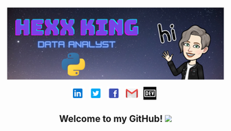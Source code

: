 
<!--
**HexxKing/HexxKing** is a ✨ _special_ ✨ repository because its `README.md` (this file) appears on your GitHub profile.

Here are some ideas to get you started:

- name/ job title / personal titles
- 🔭 I’m currently working on ...
- 🌱 I’m currently learning ...
- 👯 I’m looking to collaborate on ...
- 🤔 I’m looking for help with ...
- 💬 Ask me about ...
- 📫 How to reach me: ...
  - contact info
  - linkedIn, twitter, dev.to, ect...
- 😄 Pronouns: ...
- ⚡ Fun fact: ...

-->

<!-- ======Header============================= -->
![header img here](./images/header.png)


<p align="center">
<a href="https://www.linkedin.com/in/hexx-king/" target="_blank"><img height="30" src="./images/linkedin.png"></a>&nbsp;&nbsp;
<a href="https://twitter.com/hexx_king" target="_blank"><img height="30" src="./images/twitter.png"></a>&nbsp;&nbsp;
<a href="https://www.facebook.com/hexxking13/" target="_blank"><img height="30" src="./images/facebook.png"></a>&nbsp;&nbsp;
<a href="mailto:hexxking13@gmail.com" target="_blank"><img height="30" src="./images/gmail.png"></a>&nbsp;&nbsp;
<a href="https://dev.to/hexxking" target="_blank"><img height="30" src="./images/dev.png"></a>&nbsp;&nbsp;
</p>

<h2 align="center">Welcome to my GitHub! <img src="https://raw.githubusercontent.com/MartinHeinz/MartinHeinz/master/wave.gif" width="30px"></h2>